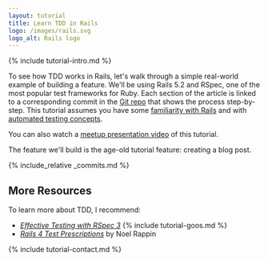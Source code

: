 ```yaml
---
layout: tutorial
title: Learn TDD in Rails
logo: /images/rails.svg
logo_alt: Rails logo
---
```


{% include tutorial-intro.md %}

To see how TDD works in Rails, let's walk through a simple real-world example of building a feature. We'll be using Rails 5.2 and RSpec, one of the most popular test frameworks for Ruby. Each section of the article is linked to a corresponding commit in the [Git repo](https://github.com/learn-tdd-in/rails) that shows the process step-by-step. This tutorial assumes you have some [familiarity with Rails](http://guides.rubyonrails.org/) and with [automated testing concepts](/concepts).

You can also watch a [meetup presentation video](https://youtu.be/fXlLbhuIc34) of this tutorial.

The feature we'll build is the age-old tutorial feature: creating a blog post.

{% include_relative _commits.md %}

## More Resources

To learn more about TDD, I recommend:

* [_Effective Testing with RSpec 3_](https://pragprog.com/book/rspec3/effective-testing-with-rspec-3)
{% include tutorial-goos.md %}
* [_Rails 4 Test Prescriptions_](https://pragprog.com/book/nrtest2/rails-4-test-prescriptions) by Noel Rappin

{% include tutorial-contact.md %}
